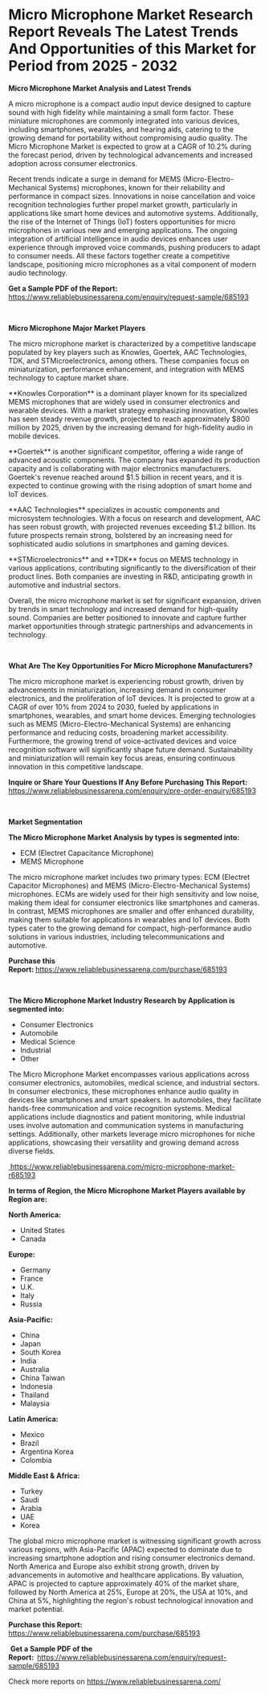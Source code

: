 <p><h1>Micro Microphone Market Research Report Reveals The Latest Trends And Opportunities of this Market for Period from 2025 - 2032</h1></p><p><strong>Micro Microphone Market Analysis and Latest Trends</strong></p>
<p><p>A micro microphone is a compact audio input device designed to capture sound with high fidelity while maintaining a small form factor. These miniature microphones are commonly integrated into various devices, including smartphones, wearables, and hearing aids, catering to the growing demand for portability without compromising audio quality. The Micro Microphone Market is expected to grow at a CAGR of 10.2% during the forecast period, driven by technological advancements and increased adoption across consumer electronics.</p><p>Recent trends indicate a surge in demand for MEMS (Micro-Electro-Mechanical Systems) microphones, known for their reliability and performance in compact sizes. Innovations in noise cancellation and voice recognition technologies further propel market growth, particularly in applications like smart home devices and automotive systems. Additionally, the rise of the Internet of Things (IoT) fosters opportunities for micro microphones in various new and emerging applications. The ongoing integration of artificial intelligence in audio devices enhances user experience through improved voice commands, pushing producers to adapt to consumer needs. All these factors together create a competitive landscape, positioning micro microphones as a vital component of modern audio technology.</p></p>
<p><strong>Get a Sample PDF of the Report:&nbsp;</strong> <a href="https://www.reliablebusinessarena.com/enquiry/request-sample/685193?utm_campaign=3294&utm_medium=2&utm_source=Github&utm_content=ia&utm_term=27032025&utm_id=micro-microphone">https://www.reliablebusinessarena.com/enquiry/request-sample/685193</a></p>
<p>&nbsp;</p>
<p><strong>Micro Microphone Major Market Players</strong></p>
<p><p>The micro microphone market is characterized by a competitive landscape populated by key players such as Knowles, Goertek, AAC Technologies, TDK, and STMicroelectronics, among others. These companies focus on miniaturization, performance enhancement, and integration with MEMS technology to capture market share.</p><p>**Knowles Corporation** is a dominant player known for its specialized MEMS microphones that are widely used in consumer electronics and wearable devices. With a market strategy emphasizing innovation, Knowles has seen steady revenue growth, projected to reach approximately $800 million by 2025, driven by the increasing demand for high-fidelity audio in mobile devices.</p><p>**Goertek** is another significant competitor, offering a wide range of advanced acoustic components. The company has expanded its production capacity and is collaborating with major electronics manufacturers. Goertek's revenue reached around $1.5 billion in recent years, and it is expected to continue growing with the rising adoption of smart home and IoT devices.</p><p>**AAC Technologies** specializes in acoustic components and microsystem technologies. With a focus on research and development, AAC has seen robust growth, with projected revenues exceeding $1.2 billion. Its future prospects remain strong, bolstered by an increasing need for sophisticated audio solutions in smartphones and gaming devices.</p><p>**STMicroelectronics** and **TDK** focus on MEMS technology in various applications, contributing significantly to the diversification of their product lines. Both companies are investing in R&D, anticipating growth in automotive and industrial sectors.</p><p>Overall, the micro microphone market is set for significant expansion, driven by trends in smart technology and increased demand for high-quality sound. Companies are better positioned to innovate and capture further market opportunities through strategic partnerships and advancements in technology.</p></p>
<p>&nbsp;</p>
<p><strong>What Are The Key Opportunities For Micro Microphone Manufacturers?</strong></p>
<p><p>The micro microphone market is experiencing robust growth, driven by advancements in miniaturization, increasing demand in consumer electronics, and the proliferation of IoT devices. It is projected to grow at a CAGR of over 10% from 2024 to 2030, fueled by applications in smartphones, wearables, and smart home devices. Emerging technologies such as MEMS (Micro-Electro-Mechanical Systems) are enhancing performance and reducing costs, broadening market accessibility. Furthermore, the growing trend of voice-activated devices and voice recognition software will significantly shape future demand. Sustainability and miniaturization will remain key focus areas, ensuring continuous innovation in this competitive landscape.</p></p>
<p><strong>Inquire or Share Your Questions If Any Before Purchasing This Report:</strong> <a href="https://www.reliablebusinessarena.com/enquiry/pre-order-enquiry/685193?utm_campaign=3294&utm_medium=2&utm_source=Github&utm_content=ia&utm_term=27032025&utm_id=micro-microphone">https://www.reliablebusinessarena.com/enquiry/pre-order-enquiry/685193</a></p>
<p>&nbsp;</p>
<p><strong>Market Segmentation</strong></p>
<p><strong>The Micro Microphone Market Analysis by types is segmented into:</strong></p>
<p><ul><li>ECM (Electret Capacitance Microphone)</li><li>MEMS Microphone</li></ul></p>
<p><p>The micro microphone market includes two primary types: ECM (Electret Capacitor Microphones) and MEMS (Micro-Electro-Mechanical Systems) microphones. ECMs are widely used for their high sensitivity and low noise, making them ideal for consumer electronics like smartphones and cameras. In contrast, MEMS microphones are smaller and offer enhanced durability, making them suitable for applications in wearables and IoT devices. Both types cater to the growing demand for compact, high-performance audio solutions in various industries, including telecommunications and automotive.</p></p>
<p><strong>Purchase this Report:&nbsp;</strong><a href="https://www.reliablebusinessarena.com/purchase/685193?utm_campaign=3294&utm_medium=2&utm_source=Github&utm_content=ia&utm_term=27032025&utm_id=micro-microphone">https://www.reliablebusinessarena.com/purchase/685193</a></p>
<p>&nbsp;</p>
<p><strong>The Micro Microphone Market Industry Research by Application is segmented into:</strong></p>
<p><ul><li>Consumer Electronics</li><li>Automobile</li><li>Medical Science</li><li>Industrial</li><li>Other</li></ul></p>
<p><p>The Micro Microphone Market encompasses various applications across consumer electronics, automobiles, medical science, and industrial sectors. In consumer electronics, these microphones enhance audio quality in devices like smartphones and smart speakers. In automobiles, they facilitate hands-free communication and voice recognition systems. Medical applications include diagnostics and patient monitoring, while industrial uses involve automation and communication systems in manufacturing settings. Additionally, other markets leverage micro microphones for niche applications, showcasing their versatility and growing demand across diverse fields.</p></p>
<p><a href="https://www.reliablebusinessarena.com/micro-microphone-market-r685193?utm_campaign=3294&utm_medium=2&utm_source=Github&utm_content=ia&utm_term=27032025&utm_id=micro-microphone">&nbsp;https://www.reliablebusinessarena.com/micro-microphone-market-r685193</a></p>
<p><strong>In terms of Region, the Micro Microphone Market Players available by Region are:</strong></p>
<p>
    <p> <strong> North America: </strong>
        <ul>
            <li>United States</li>
            <li>Canada</li>
        </ul>
        </p> 
    <p> <strong> Europe: </strong>
        <ul>
            <li>Germany</li>
            <li>France</li>
            <li>U.K.</li>
            <li>Italy</li>
            <li>Russia</li>
        </ul>
        </p> 
    <p> <strong> Asia-Pacific: </strong>
        <ul>
            <li>China</li>
            <li>Japan</li>
            <li>South Korea</li>
            <li>India</li>
            <li>Australia</li>
            <li>China Taiwan</li>
            <li>Indonesia</li>
            <li>Thailand</li>
            <li>Malaysia</li>
        </ul>
        </p> 
    <p> <strong> Latin America: </strong>
        <ul>
            <li>Mexico</li>
            <li>Brazil</li>
            <li>Argentina Korea</li>
            <li>Colombia</li>
        </ul>
        </p> 
    <p> <strong> Middle East & Africa: </strong>
        <ul>
            <li>Turkey</li>
            <li>Saudi</li>
            <li>Arabia</li>
            <li>UAE</li>
            <li>Korea</li>
        </ul>
    </p>
    </p>
<p><p>The global micro microphone market is witnessing significant growth across various regions, with Asia-Pacific (APAC) expected to dominate due to increasing smartphone adoption and rising consumer electronics demand. North America and Europe also exhibit strong growth, driven by advancements in automotive and healthcare applications. By valuation, APAC is projected to capture approximately 40% of the market share, followed by North America at 25%, Europe at 20%, the USA at 10%, and China at 5%, highlighting the region's robust technological innovation and market potential.</p></p>
<p><strong>Purchase this Report: </strong><a href="https://www.reliablebusinessarena.com/purchase/685193?utm_campaign=3294&utm_medium=2&utm_source=Github&utm_content=ia&utm_term=27032025&utm_id=micro-microphone">https://www.reliablebusinessarena.com/purchase/685193</a></p>
<p>&nbsp;<strong>Get a Sample PDF of the Report:&nbsp;&nbsp;</strong><a href="https://www.reliablebusinessarena.com/enquiry/request-sample/685193?utm_campaign=3294&utm_medium=2&utm_source=Github&utm_content=ia&utm_term=27032025&utm_id=micro-microphone">https://www.reliablebusinessarena.com/enquiry/request-sample/685193</a></p>
<p><strong></strong></p>
<p>Check more reports on <a href="https://www.reliablebusinessarena.com/?utm_campaign=3294&utm_medium=2&utm_source=Github&utm_content=ia&utm_term=27032025&utm_id=micro-microphone">https://www.reliablebusinessarena.com/</a></p>